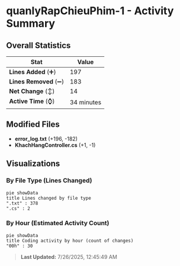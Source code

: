 # quanlyRapChieuPhim-1 - Activity Summary 

## Overall Statistics

| Stat                   | Value                                                             |
| ---------------------- | ----------------------------------------------------------------- |
| **Lines Added** (➕)   | 197                                          |
| **Lines Removed** (➖) | 183                                        |
| **Net Change** (↕)    | 14                |
| **Active Time** (⌚)   | 34 minutes |


## Modified Files
- **error_log.txt** (+196, -182)
- **KhachHangController.cs** (+1, -1)

## Visualizations

### By File Type (Lines Changed)

```mermaid
pie showData
title Lines changed by file type
".txt" : 378
".cs" : 2
```

### By Hour (Estimated Activity Count)

```mermaid
pie showData
title Coding activity by hour (count of changes)
"00h" : 30
```


> **Last Updated:** 7/26/2025, 12:45:49 AM